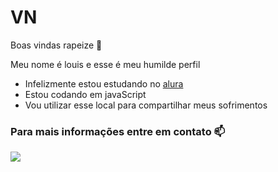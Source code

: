 # VN

Boas vindas rapeize 👋

Meu nome é louis e esse é meu humilde perfil

- Infelizmente estou estudando no [alura](https://www.alura.com.br)
- Estou codando em javaScript
- Vou utilizar esse local para compartilhar meus sofrimentos

### Para mais informações entre em contato 📫 ###

  

  ![](https://media1.tenor.com/m/LsYPAE9JiP8AAAAd/rolando-ronaldo.gif)
